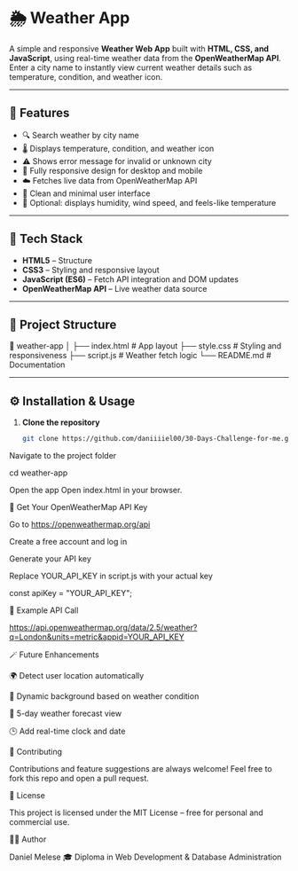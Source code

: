 # 🌦️ Weather App

A simple and responsive **Weather Web App** built with **HTML, CSS, and JavaScript**, using real-time weather data from the **OpenWeatherMap API**.  
Enter a city name to instantly view current weather details such as temperature, condition, and weather icon.

---

## 🚀 Features

- 🔍 Search weather by city name
- 🌡️ Displays temperature, condition, and weather icon
- ⚠️ Shows error message for invalid or unknown city
- 📱 Fully responsive design for desktop and mobile
- ☁️ Fetches live data from OpenWeatherMap API
- 🎨 Clean and minimal user interface
- 💨 Optional: displays humidity, wind speed, and feels-like temperature

---

## 🧩 Tech Stack

- **HTML5** – Structure
- **CSS3** – Styling and responsive layout
- **JavaScript (ES6)** – Fetch API integration and DOM updates
- **OpenWeatherMap API** – Live weather data source

---

## 📂 Project Structure

📁 weather-app
│
├── index.html # App layout
├── style.css # Styling and responsiveness
├── script.js # Weather fetch logic
└── README.md # Documentation

---

## ⚙️ Installation & Usage

1. **Clone the repository**
   ```bash
   git clone https://github.com/daniiiiel00/30-Days-Challenge-for-me.git
   ```

Navigate to the project folder

cd weather-app

Open the app
Open index.html in your browser.

🔑 Get Your OpenWeatherMap API Key

Go to https://openweathermap.org/api

Create a free account and log in

Generate your API key

Replace YOUR_API_KEY in script.js with your actual key

const apiKey = "YOUR_API_KEY";

🧠 Example API Call

https://api.openweathermap.org/data/2.5/weather?q=London&units=metric&appid=YOUR_API_KEY

🪄 Future Enhancements

🌍 Detect user location automatically

🎨 Dynamic background based on weather condition

📅 5-day weather forecast view

🕒 Add real-time clock and date

🤝 Contributing

Contributions and feature suggestions are always welcome!
Feel free to fork this repo and open a pull request.

📜 License

This project is licensed under the MIT License – free for personal and commercial use.

👨‍💻 Author

Daniel Melese
🎓 Diploma in Web Development & Database Administration

